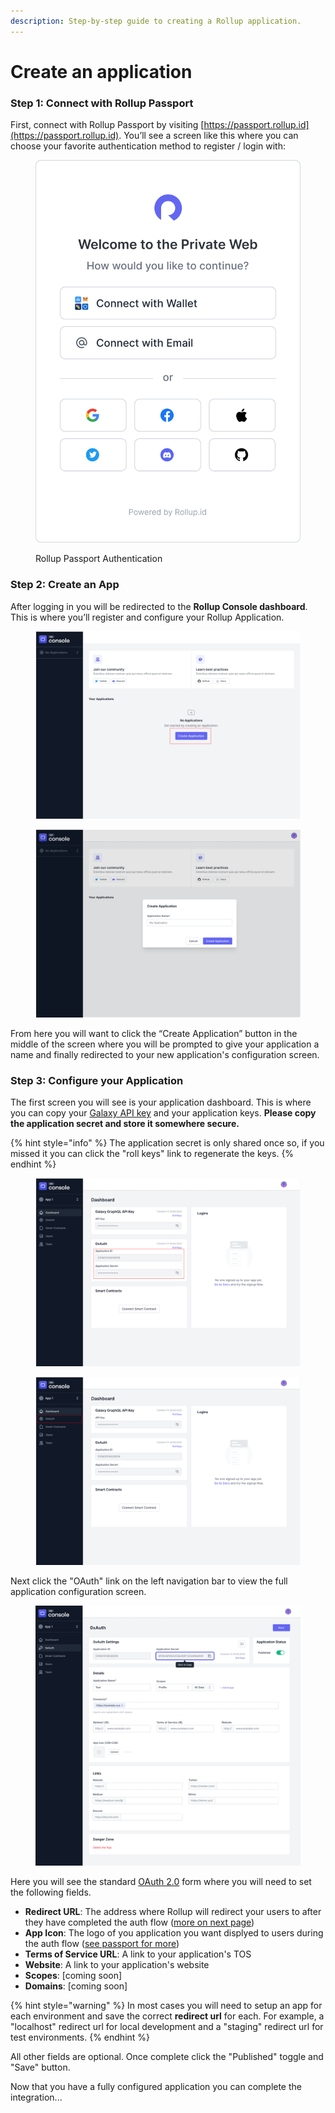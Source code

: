 ```yaml
---
description: Step-by-step guide to creating a Rollup application.
---
```


# Create an application

### Step 1: Connect with Rollup Passport

First, connect with Rollup Passport by visiting [https://passport.rollup.id](https://passport.rollup.id). You’ll see a screen like this where you can choose your favorite authentication method to register / login with:

<figure><img src="../.gitbook/assets/authenticate.svg" alt=""><figcaption><p>Rollup Passport Authentication</p></figcaption></figure>

### Step 2: Create an App

After logging in you will be redirected to the **Rollup Console dashboard**. This is where you’ll register and configure your Rollup Application.

<div>

<figure><img src="../.gitbook/assets/DashboardInstruction.png" alt=""><figcaption></figcaption></figure>

 

<figure><img src="../.gitbook/assets/Create Application.png" alt=""><figcaption></figcaption></figure>

</div>

From here you will want to click the  “Create Application” button in the middle of the screen where you will be prompted to give your application a name and finally redirected to your new application's configuration screen.

### Step 3: Configure your Application

The first screen you will see is your application dashboard. This is where you can copy your [Galaxy API key](../reference/galaxy-api.md) and your application keys. **Please copy the application secret and store it somewhere secure.**&#x20;

{% hint style="info" %}
The application secret is only shared once so, if you missed it you can click the "roll keys" link to regenerate the keys.
{% endhint %}

<div>

<figure><img src="../.gitbook/assets/Application Detail - Dashboard.png" alt=""><figcaption></figcaption></figure>

 

<figure><img src="../.gitbook/assets/Application Detail - Dashboard (1).png" alt=""><figcaption></figcaption></figure>

</div>

Next click the "OAuth" link on the left navigation bar to view the full application configuration screen.

<figure><img src="../.gitbook/assets/oauth.png" alt=""><figcaption></figcaption></figure>

Here you will see the standard [OAuth 2.0](https://oauth.net/2/) form where you will need to set the following fields.

* **Redirect URL**: The address where Rollup will redirect your users to after they have completed the auth flow ([more on next page](auth-flow.md))
* **App Icon**: The logo of you application you want displyed to users during the auth flow ([see passport for more](../platform/passport.md))
* **Terms of Service URL**: A link to your application's TOS
* **Website**: A link to your application's website
* **Scopes**: \[coming soon]
* **Domains**: \[coming soon]

{% hint style="warning" %}
In most cases you will need to setup an app for each environment and save the correct **redirect url** for each. For example, a "localhost" redirect url for local development and a "staging" redirect url for test environments.
{% endhint %}

All other fields are optional. Once complete click the "Published" toggle and "Save" button.

Now that you have a fully configured application you can complete the integration...
